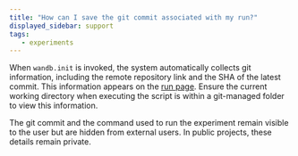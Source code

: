 ```yaml
---
title: "How can I save the git commit associated with my run?"
displayed_sidebar: support
tags:
   - experiments
---
```

When `wandb.init` is invoked, the system automatically collects git information, including the remote repository link and the SHA of the latest commit. This information appears on the [run page](../guides/runs/run-page.md). Ensure the current working directory when executing the script is within a git-managed folder to view this information.

The git commit and the command used to run the experiment remain visible to the user but are hidden from external users. In public projects, these details remain private.